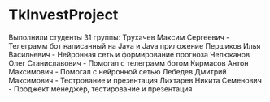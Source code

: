 # TkInvestProject
Выполнили студенты 31 группы:
  Трухачев Максим Сергеевич - Телеграмм бот написанный на Java и Java приложение
  Першиков Илья Васильевич - Нейронная сеть и формирование прогноза
  Челюканов Олег Станиславович - Помогал с телеграмм ботом
  Кирмасов Антон Максимович - Помогал с нейронной сетью
  Лебедев Дмитрий Максимович - Тестрование и презентация
  Лихтарев Никита Семенович - Проджект менеджер, тестирование и презентация
